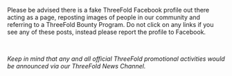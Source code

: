 Please be advised there is a fake ThreeFold Facebook profile out there acting as a page, reposting images of people in our community and referring to a ThreeFold Bounty Program. Do not click on any links if you see any of these posts, instead please report the profile to Facebook.

<br/>

_Keep in mind that any and all official ThreeFold promotional activities would be announced via our ThreeFold News Channel._